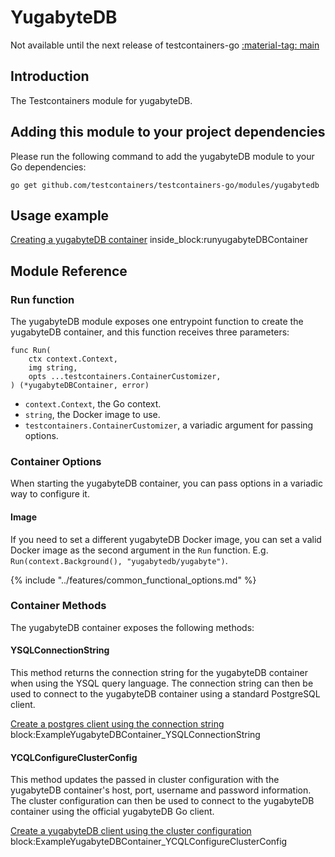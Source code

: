 # YugabyteDB

Not available until the next release of testcontainers-go <a href="https://github.com/testcontainers/testcontainers-go"><span class="tc-version">:material-tag: main</span></a>

## Introduction

The Testcontainers module for yugabyteDB.

## Adding this module to your project dependencies

Please run the following command to add the yugabyteDB module to your Go dependencies:

```
go get github.com/testcontainers/testcontainers-go/modules/yugabytedb
```

## Usage example

<!--codeinclude-->
[Creating a yugabyteDB container](../../modules/yugabytedb/examples_test.go) inside_block:runyugabyteDBContainer
<!--/codeinclude-->

## Module Reference

### Run function

The yugabyteDB module exposes one entrypoint function to create the yugabyteDB container, and this function receives three parameters:

```golang
func Run(
    ctx context.Context, 
    img string, 
    opts ...testcontainers.ContainerCustomizer,
) (*yugabyteDBContainer, error)
```

- `context.Context`, the Go context.
- `string`, the Docker image to use.
- `testcontainers.ContainerCustomizer`, a variadic argument for passing options.

### Container Options

When starting the yugabyteDB container, you can pass options in a variadic way to configure it.

#### Image

If you need to set a different yugabyteDB Docker image, you can set a valid Docker image as the second argument in the `Run` function.
E.g. `Run(context.Background(), "yugabytedb/yugabyte")`.

{% include "../features/common_functional_options.md" %}

### Container Methods

The yugabyteDB container exposes the following methods:

#### YSQLConnectionString

This method returns the connection string for the yugabyteDB container when using
the YSQL query language.
The connection string can then be used to connect to the yugabyteDB container using 
a standard PostgreSQL client.

<!--codeinclude-->
[Create a postgres client using the connection string](../../modules/yugabytedb/examples_test.go) block:ExampleYugabyteDBContainer_YSQLConnectionString
<!--/codeinclude-->

#### YCQLConfigureClusterConfig

This method updates the passed in cluster configuration with the yugabyteDB container's
host, port, username and password information.
The cluster configuration can then be used to connect to the yugabyteDB container using
the official yugabyteDB Go client.

<!--codeinclude-->
[Create a yugabyteDB client using the cluster configuration](../../modules/yugabytedb/examples_test.go) block:ExampleYugabyteDBContainer_YCQLConfigureClusterConfig
<!--/codeinclude-->